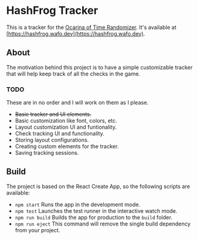 # HashFrog Tracker

This is a tracker for the [Ocarina of Time Randomizer](https://ootrandomizer.com/). It's available at [https://hashfrog.wafo.dev](https://hashfrog.wafo.dev).

## About
The motivation behind this project is to have a simple customizable tracker that will help keep track of all the checks in the game.

### TODO
These are in no order and I will work on them as I please.

- ~~Basic tracker and UI elements.~~
- Basic customization like font, colors, etc.
- Layout customization UI and funtionality.
- Check tracking UI and functionality.
- Storing layout configurations.
- Creating custom elements for the tracker.
- Saving tracking sessions.

## Build

The project is based on the React Create App, so the following scripts are available:

- `npm start` Runs the app in the development mode.
- `npm test` Launches the test runner in the interactive watch mode.
- `npm run build` Builds the app for production to the `build` folder.
- `npm run eject` This command will remove the single build dependency from your project.
